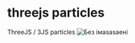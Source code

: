 # threejs particles
ThreeJS / 3JS particles 
![Без імasasaені](https://github.com/deoximate/threejs_particles_binary/assets/66080218/46c22753-1b15-49e2-8728-cfe010a3a275)
